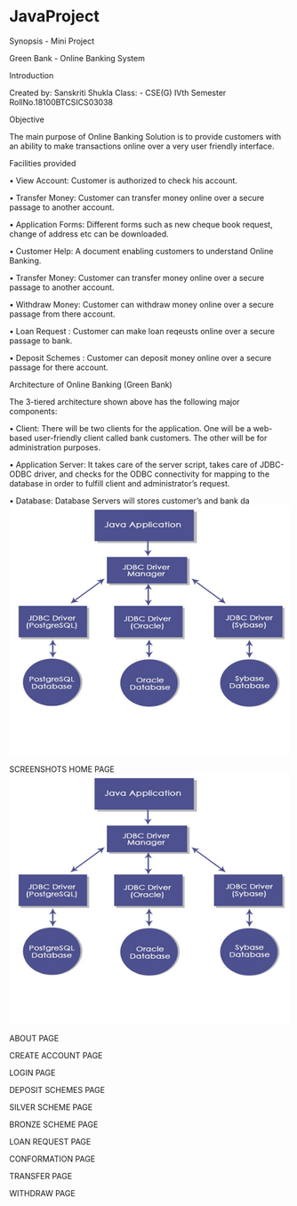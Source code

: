 # JavaProject

Synopsis - Mini Project

Green Bank - Online Banking System

Introduction
 
Created by: Sanskriti Shukla
 Class: - CSE(G) IVth Semester 
RollNo.18100BTCSICS03038      

Objective 

The main purpose of Online Banking Solution is to provide customers with an ability to make transactions online over a very user friendly interface.


Facilities provided


•	View Account: Customer is authorized to check his account.

•	Transfer Money: Customer can transfer money online over a secure passage to another account.

•	Application Forms: Different forms such as new cheque book request, change of address etc can be downloaded.

•	Customer Help: A document enabling customers to understand Online Banking.

•	Transfer Money: Customer can transfer money online over a secure passage to another account.

•	Withdraw Money: Customer can withdraw money online over a secure passage from there account.

• Loan Request : Customer can make loan reqeusts online over a secure passage to bank.

•	Deposit Schemes : Customer can deposit money online over a secure passage for there account.

Architecture of Online Banking (Green Bank)

The 3-tiered architecture shown above has the following major components:


•	Client: There will be two clients for the application. One will be a web-based user-friendly client called bank customers. The other will be for administration purposes.

•	Application Server: It takes care of the server script, takes care of JDBC-ODBC driver, and checks for the ODBC connectivity for mapping to the database in order to fulfill client and administrator’s request.

•	Database: Database Servers will stores customer’s and bank da
![ ](Screenshot/11.png)

SCREENSHOTS
HOME PAGE
![ ](Screenshot/11.png)

ABOUT PAGE


CREATE ACCOUNT PAGE

  

LOGIN PAGE


DEPOSIT SCHEMES PAGE

 
SILVER SCHEME PAGE
 

BRONZE SCHEME PAGE
  

LOAN REQUEST PAGE
  

CONFORMATION PAGE

 
TRANSFER PAGE

 
WITHDRAW PAGE



